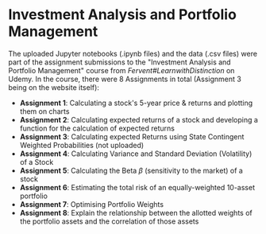 # Investment Analysis and Portfolio Management
The uploaded Jupyter notebooks (.ipynb files) and the data (.csv files) were part of the assignment submissions to the "Investment Analysis and Portfolio Management" course from *Fervent#LearnwithDistinction* on Udemy.
In the course, there were 8 Assignments in total (Assignment 3 being on the website itself):
* **Assignment 1**: Calculating a stock's 5-year price & returns and plotting them on charts
* **Assignment 2**: Calculating expected returns of a stock and developing a function for the calculation of expected returns
* **Assignment 3**: Calculating expected Returns using State Contingent Weighted Probabilities (not uploaded)
* **Assignment 4**: Calculating Variance and Standard Deviation (Volatility) of a Stock
* **Assignment 5**: Calculating the Beta $\beta$ (sensitivity to the market) of a stock
* **Assignment 6**: Estimating the total risk of an equally-weighted 10-asset portfolio
* **Assignment 7**: Optimising Portfolio Weights
* **Assignment 8**: Explain the relationship between the allotted weights of the portfolio assets and the correlation of those assets
